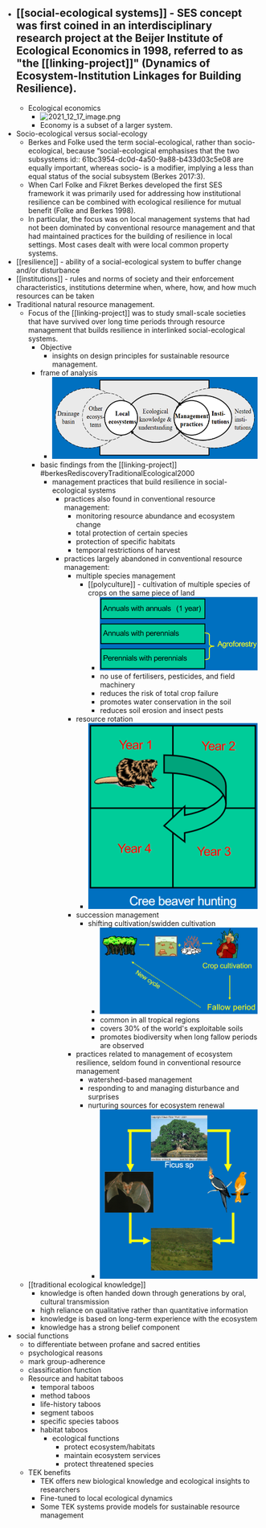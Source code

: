 - [[social-ecological systems]] - SES concept was first coined in an interdisciplinary research project at the Beijer Institute of Ecological Economics in 1998, referred to as "the [[linking-project]]" (Dynamics of Ecosystem-Institution Linkages for Building Resilience).
	-
	- Ecological economics
		- ![2021_12_17_image.png](https://cdn.logseq.com/%2Fed8a0215-31aa-4876-ad76-3333db13f0dc0017f5bc-800e-4227-b852-372ca6812a162021_12_17_image.png?Expires=4793323977&Signature=Pt5YuwkhnOqLbzAILUrYNEXUHF8Bo72YFN8cT1bHDnQC3cb5VUi4yW3GAzvoEMEL2W7Fo70WfPihc9QIp75ZChxtfD7zhH~hQkxckF4QKiVH7Tf2DEBHUHfxEjOb2zKM3eTtp1YPti90SVKD0YqORxCuh1JNqtqxOlK6mgqAbTTaejzu6DjBrha8-ZEwmofWbYlvVTIqzoD~ERwhdhu7T2cdiZj3ILPrl5u9aMOvCxlO6Fcwpnh8mRGcVL3COe-NV3jYwwjbvA0DY3H21I5GbdV6CM0q~swM~s0yp3V-yKM~2PXRp4CWXchPkxrSv6Laf7GWu0ctQZrcSg2xbYtbCQ__&Key-Pair-Id=APKAJE5CCD6X7MP6PTEA)
		- Economy is a subset of a larger system.
- Socio-ecological versus social-ecology
	- Berkes and Folke used the term social-ecological, rather than socio-ecological, because “social-ecological emphasises that the two subsystems
	  id:: 61bc3954-dc0d-4a50-9a88-b433d03c5e08
	  are equally important, whereas socio- is a modifier, implying a less than equal status of the social subsystem (Berkes 2017:3).
	- When Carl Folke and Fikret Berkes developed the first SES framework it was primarily used for addressing how institutional resilience can be combined with ecological resilience for mutual benefit (Folke and Berkes 1998).
	- In particular, the focus was on local management
	  systems that had not been dominated by conventional resource management and that had maintained practices for the building of resilience in local settings. Most cases dealt with were local common property systems.
- [[resilience]] - ability of a social-ecological system to buffer change and/or disturbance
- [[institutions]] - rules and norms of society and their enforcement characteristics, institutions determine when, where, how, and how much resources can be taken
- Traditional natural resource management.
	- Focus of the [[linking-project]] was to study small-scale societies that have survived over long time periods through resource management that builds resilience in interlinked social-ecological systems.
		- Objective
			- insights on design principles for sustainable resource management.
		- frame of analysis
			- ![image.png](../assets/image_1639726260957_0.png)
		- basic findings from the [[linking-project]] #berkesRediscoveryTraditionalEcological2000
			- management practices that build resilience
			  in social-ecological systems
				- practices also found in conventional resource management:
					- monitoring resource abundance and ecosystem change
					- total protection of certain species
					- protection of specific habitats
					- temporal restrictions of harvest
				- practices largely abandoned in conventional resource management:
					- multiple species management
						- [[polyculture]] - cultivation of multiple species of crops on the same piece of land
							- ![image.png](../assets/image_1639726610100_0.png)
							- no use of fertilisers, pesticides, and field machinery
							- reduces the risk of total crop failure
							- promotes water conservation in the soil
							- reduces soil erosion and insect pests
					- resource rotation
						- ![image.png](../assets/image_1639726747551_0.png)
					- succession management
						- shifting cultivation/swidden cultivation
							- ![image.png](../assets/image_1639726854768_0.png)
							- common in all tropical regions
							- covers 30% of the world's exploitable soils
							- promotes biodiversity when long fallow periods are observed
					- practices related to management of ecosystem resilience, seldom found in conventional resource management
						- watershed-based management
						- responding to and managing disturbance and surprises
						- nurturing sources for ecosystem renewal
							- ![image.png](../assets/image_1639727045300_0.png)
	- [[traditional ecological knowledge]]
		- knowledge is often handed down through generations by oral, cultural transmission
		- high reliance on qualitative rather than quantitative information
		- knowledge is based on long-term experience with the ecosystem
		- knowledge has a strong belief component
- social functions
	- to differentiate between profane and sacred entities
	- psychological reasons
	- mark group-adherence
	- classification function
	- Resource and habitat taboos
		- temporal taboos
		- method taboos
		- life-history taboos
		- segment taboos
		- specific species taboos
		- habitat taboos
			- ecological functions
				- protect ecosystem/habitats
				- maintain ecosystem services
				- protect threatened species
	- TEK benefits
		- TEK offers new biological knowledge and ecological insights to researchers
		- Fine-tuned to local ecological dynamics
		- Some TEK systems provide models for sustainable resource management